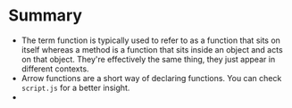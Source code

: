 # Summary

- The term function is typically used to refer to as a function that sits on itself whereas a method is a function that sits inside an object and acts on that object. They're effectively the same thing, they just appear in different contexts.
- Arrow functions are a short way of declaring functions. You can check `script.js` for a better insight.
-
